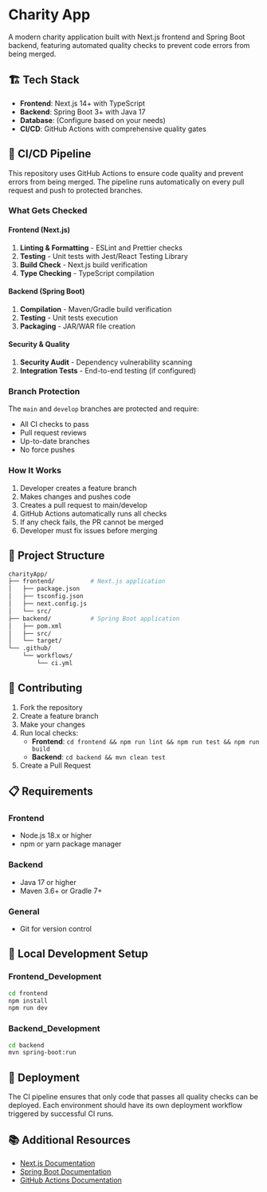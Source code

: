# Charity App

A modern charity application built with Next.js frontend and Spring Boot backend, featuring automated quality checks to prevent code errors from being merged.

## 🏗️ Tech Stack

- **Frontend**: Next.js 14+ with TypeScript
- **Backend**: Spring Boot 3+ with Java 17
- **Database**: (Configure based on your needs)
- **CI/CD**: GitHub Actions with comprehensive quality gates

## 🚀 CI/CD Pipeline

This repository uses GitHub Actions to ensure code quality and prevent errors from being merged. The pipeline runs automatically on every pull request and push to protected branches.

### What Gets Checked

#### Frontend (Next.js)

1. **Linting & Formatting** - ESLint and Prettier checks
2. **Testing** - Unit tests with Jest/React Testing Library
3. **Build Check** - Next.js build verification
4. **Type Checking** - TypeScript compilation

#### Backend (Spring Boot)

1. **Compilation** - Maven/Gradle build verification
2. **Testing** - Unit tests execution
3. **Packaging** - JAR/WAR file creation

#### Security & Quality

1. **Security Audit** - Dependency vulnerability scanning
2. **Integration Tests** - End-to-end testing (if configured)

### Branch Protection

The `main` and `develop` branches are protected and require:

- All CI checks to pass
- Pull request reviews
- Up-to-date branches
- No force pushes

### How It Works

1. Developer creates a feature branch
2. Makes changes and pushes code
3. Creates a pull request to main/develop
4. GitHub Actions automatically runs all checks
5. If any check fails, the PR cannot be merged
6. Developer must fix issues before merging

## 📁 Project Structure

```bash
charityApp/
├── frontend/          # Next.js application
│   ├── package.json
│   ├── tsconfig.json
│   ├── next.config.js
│   └── src/
├── backend/           # Spring Boot application
│   ├── pom.xml
│   ├── src/
│   └── target/
└── .github/
    └── workflows/
        └── ci.yml
```

## 🤝 Contributing

1. Fork the repository
2. Create a feature branch
3. Make your changes
4. Run local checks:
   - **Frontend**: `cd frontend && npm run lint && npm run test && npm run build`
   - **Backend**: `cd backend && mvn clean test`
5. Create a Pull Request

## 📋 Requirements

### Frontend

- Node.js 18.x or higher
- npm or yarn package manager

### Backend

- Java 17 or higher
- Maven 3.6+ or Gradle 7+

### General

- Git for version control

## 🔧 Local Development Setup

### Frontend_Development

```bash
cd frontend
npm install
npm run dev
```

### Backend_Development

```bash
cd backend
mvn spring-boot:run
```

## 🚀 Deployment

The CI pipeline ensures that only code that passes all quality checks can be deployed. Each environment should have its own deployment workflow triggered by successful CI runs.

## 📚 Additional Resources

- [Next.js Documentation](https://nextjs.org/docs)
- [Spring Boot Documentation](https://spring.io/projects/spring-boot)
- [GitHub Actions Documentation](https://docs.github.com/en/actions)
